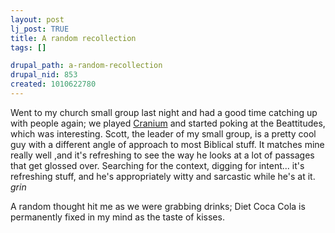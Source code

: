 ```yaml
--- 
layout: post
lj_post: TRUE
title: A random recollection
tags: []

drupal_path: a-random-recollection
drupal_nid: 853
created: 1010622780
---
```

Went to my church small group last night and had a good time catching up with people again; we played <A HREF="http://www.playcranium.com">Cranium</a> and started poking at the Beattitudes, which was interesting. Scott, the leader of my small group, is a pretty cool guy with a different angle of approach to most Biblical stuff. It matches mine really well ,and it's refreshing to see the way he looks at a lot of passages that get glossed over. Searching for the context, digging for intent... it's refreshing stuff, and he's appropriately witty and sarcastic while he's at it. *grin*

A random thought hit me as we were grabbing drinks; Diet Coca Cola is permanently fixed in my mind as the taste of kisses.

